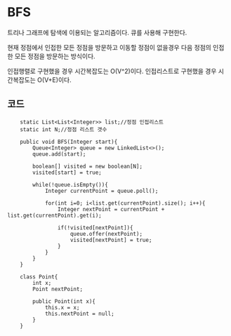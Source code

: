 # BFS
트리나 그래프에 탐색에 이용되는 알고리즘이다.
큐를 사용해 구현한다.

현재 정점에서 인접한 모든 정점을 방문하고 이동할 정점이 없을경우
다음 정점의 인접한 모든 정점을 방문하는 방식이다.

인접행렬로 구현했을 경우 시간복잡도는 O(V^2)이다.
인접리스트로 구현했을 경우 시간복잡도는 O(V+E)이다.

## 코드
```
    static List<List<Integer>> list;//정점 인접리스트
    static int N;//정점 리스트 갯수
        
    public void BFS(Integer start){
        Queue<Integer> queue = new LinkedList<>();
        queue.add(start);
    
        boolean[] visited = new boolean[N];
        visited[start] = true;
    
        while(!queue.isEmpty()){
            Integer currentPoint = queue.poll();
    
            for(int i=0; i<list.get(currentPoint).size(); i++){
                Integer nextPoint = currentPoint + list.get(currentPoint).get(i);
    
                if(!visited[nextPoint]){
                    queue.offer(nextPoint);
                    visited[nextPoint] = true;
                }
            }
        }
    }
    
    class Point{
        int x;
        Point nextPoint;
    
        public Point(int x){
            this.x = x;
            this.nextPoint = null;
        }
    }

```

